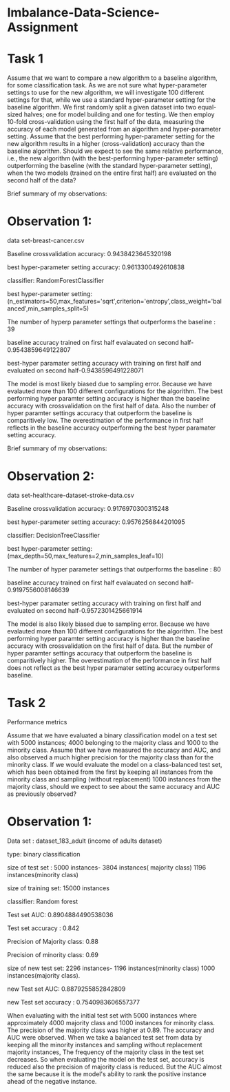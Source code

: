 # Imbalance-Data-Science-Assignment
# Task 1
Assume that we want to compare a new algorithm to a baseline algorithm, for some classification task. 
As we are not sure what hyper-parameter settings to use for the new algorithm, we will investigate 100 different settings for that,
while we use a standard hyper-parameter setting for the baseline algorithm. 
We first randomly split a given dataset into two equal-sized halves; one for model building and one for testing.
We then employ 10-fold cross-validation using the first half of the data, 
measuring the accuracy of each model generated from an algorithm and hyper-parameter setting. 
Assume that the best performing hyper-parameter setting for the new algorithm results in a higher (cross-validation) accuracy than the baseline algorithm.
Should we expect to see the same relative performance, i.e., the new algorithm (with the best-performing hyper-parameter setting) outperforming the baseline (with the standard hyper-parameter setting), 
when the two models (trained on the entire first half) are evaluated on the second half of the data?


Brief summary of my observations:

# Observation 1:

data set-breast-cancer.csv

Baseline crossvalidation accuracy: 0.9438423645320198

best hyper-parameter setting accuracy: 0.9613300492610838

classifier: RandomForestClassifier

best hyper-parameter setting: (n_estimators=50,max_features='sqrt',criterion='entropy',class_weight='balanced',min_samples_split=5)

The number of hyperp parameter settings that outperforms the baseline : 39

baseline accuracy trained on first half evalauated on second half-0.9543859649122807

best-hyper paramater setting accuracy with training on first half and evaluated on second half-0.9438596491228071

The model is most likely biased due to sampling error. Because we have evalauted more than 100 different configurations for the algorithm. The best performing hyper paramter setting accuracy is higher than the baseline accuracy with crossvalidation on the first half of data. Also the number of hyper paramter settings accuracy that outperform the baseline is comparitively low. The overestimation of the performance in first half reflects in the baseline accuracy outperforming the best hyper paramater setting accuracy.

Brief summary of my observations:

# Observation 2:

data set-healthcare-dataset-stroke-data.csv

Baseline crossvalidation accuracy: 0.9176970300315248

best hyper-parameter setting accuracy: 0.9576256844201095

classifier: DecisionTreeClassifier

best hyper-parameter setting: (max_depth=50,max_features=2,min_samples_leaf=10)

The number of hyper parameter settings that outperforms the baseline : 80

baseline accuracy trained on first half evalauated on second half-0.9197556008146639

best-hyper paramater setting accuracy with training on first half and evaluated on second half-0.9572301425661914

The model is also likely biased due to sampling error. Because we have evalauted more than 100 different configurations for the algorithm. The best performing hyper paramter setting accuracy is higher than the baseline accuracy with crossvalidation on the first half of data. But the number of hyper paramter settings accuracy that outperform the baseline is comparitively higher.
The overestimation of the performance in first half does not reflect as the best hyper paramater setting accuracy outperforms baseline.

# Task 2
Performance metrics

Assume that we have evaluated a binary classification model on a test set with 5000 instances; 4000 belonging to the majority class and 1000 to the minority class. Assume that we have measured the accuracy and AUC, and also observed a much higher precision for the majority class than for the minority class. If we would evaluate the model on a class-balanced test set, which has been obtained from the first by keeping all instances from the minority class and sampling (without replacement) 1000 instances from the majority class, should we expect to see about the same accuracy and AUC as previously observed?

# Observation 1:

Data set : dataset_183_adult (income of adults dataset)

type: binary classification

size of test set : 5000 instances- 3804 instances( majority class) 1196 instances(minority class)

size of training set: 15000 instances

classifier: Random forest

Test set AUC: 0.8904884490538036

Test set accuracy : 0.842

Precision of Majority class: 0.88

Precision of minority class: 0.69

size of new test set: 2296 instances- 1196 instances(minority class) 1000 instances(majority class).

new Test set AUC: 0.8879255852842809

new Test set accuracy : 0.7540983606557377

When evaluating with the initial test set with 5000 instances where approximately 4000 majority class and 1000 instances for minority class. The precision of the majority class was higher at 0.89. The accuracy and AUC were observed. When we take a balanced test set from data by keeping all the minority instances and sampling without replacement majority instances, The frequency of the majority class in the test set decreases. So when evaluating the model on the test set, accuracy is reduced also the precision of majority class is reduced. But the AUC almost the same because it is the model's ability to rank the positive instance ahead of the negative instance.
